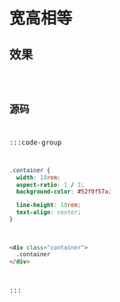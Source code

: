 <script setup>
import Code from '../code/宽高相等.vue'
</script>

# 宽高相等

## 效果

<Code />

## 源码

:::code-group
```css [style]
.container {
  width: 10rem;
  aspect-ratio: 1 / 1;
  background-color: #52f0f57a;

  line-height: 10rem;
  text-align: center;
}
```

```html [template]
<div class="container">
  .container
</div>
```
:::
